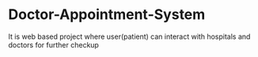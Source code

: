 # Doctor-Appointment-System
It is web based project where user(patient) can interact with hospitals and doctors for further checkup

